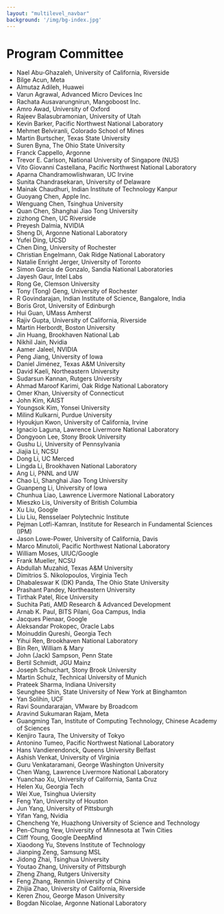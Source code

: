 ```yaml
---
layout: "multilevel_navbar"
background: '/img/bg-index.jpg'
---
```



# Program Committee
-	Nael	Abu-Ghazaleh,	University of California, Riverside		<br>
-	Bilge	Acun,	Meta		<br>
-	Almutaz	Adileh,	Huawei		<br>
-	Varun	Agrawal,	Advanced Micro Devices Inc		<br>
-	Rachata	Ausavarungnirun,	Mangoboost Inc.		<br>
-	Amro	Awad,	University of Oxford		<br>
-	Rajeev	Balasubramonian,	University of Utah		<br>
-	Kevin	Barker,	Pacific Northwest National Laboratory		<br>
-	Mehmet	Belviranli,	Colorado School of Mines		<br>
-	Martin	Burtscher,	Texas State University		<br>
-	Suren	Byna,	The Ohio State University		<br>
-	Franck	Cappello,	Argonne		<br>
-	Trevor E.	Carlson,	National University of Singapore (NUS)		<br>
-	Vito Giovanni	Castellana,	Pacific Northwest National Laboratory		<br>
-	Aparna	Chandramowlishwaran,	UC Irvine		<br>
-	Sunita	Chandrasekaran,	University of Delaware		<br>
-	Mainak	Chaudhuri,	Indian Institute of Technology Kanpur		<br>
-	Guoyang	Chen,	Apple Inc.		<br>
-	Wenguang	Chen,	Tsinghua University		<br>
-	Quan	Chen,	Shanghai Jiao Tong University		<br>
-	zizhong	Chen,	UC Riverside		<br>
-	Preyesh	Dalmia,	NVIDIA		<br>
-	Sheng	Di,	Argonne National Laboratory		<br>
-	Yufei	Ding,	UCSD		<br>
-	Chen	Ding,	University of Rochester		<br>
-	Christian	Engelmann,	Oak Ridge National Laboratory		<br>
-	Natalie	Enright Jerger,	University of Toronto		<br>
-	Simon	Garcia de Gonzalo,	Sandia National Laboratories		<br>
-	Jayesh	Gaur,	Intel Labs		<br>
-	Rong	Ge,	Clemson University		<br>
-	Tony (Tong)	Geng,	University of Rochester		<br>
-	R	Govindarajan,	Indian Institute of Science, Bangalore, India		<br>
-	Boris	Grot,	University of Edinburgh		<br>
-	Hui	Guan,	UMass Amherst		<br>
-	Rajiv	Gupta,	University of California, Riverside		<br>
-	Martin	Herbordt,	Boston University		<br>
-	Jin	Huang,	Brookhaven National Lab		<br>
-	Nikhil	Jain,	Nvidia		<br>
-	Aamer	Jaleel,	NVIDIA		<br>
-	Peng	Jiang,	University of Iowa		<br>
-	Daniel	Jiménez,	Texas A&M University		<br>
-	David	Kaeli,	Northeastern University		<br>
-	Sudarsun	Kannan,	Rutgers University		<br>
-	Ahmad Maroof	Karimi,	Oak Ridge National Laboratory		<br>
-	Omer	Khan,	University of Connecticut		<br>
-	John	Kim,	KAIST		<br>
-	Youngsok	Kim,	Yonsei University		<br>
-	Milind	Kulkarni,	Purdue University		<br>
-	Hyoukjun	Kwon,	University of California, Irvine		<br>
-	Ignacio	Laguna,	Lawrence Livermore National Laboratory		<br>
-	Dongyoon	Lee,	Stony Brook University		<br>
-	Gushu	Li,	University of Pennsylvania		<br>
-	Jiajia	Li,	NCSU		<br>
-	Dong	Li,	UC Merced		<br>
-	Lingda	Li,	Brookhaven National Laboratory		<br>
-	Ang	Li,	PNNL and UW		<br>
-	Chao	Li,	Shanghai Jiao Tong University		<br>
-	Guanpeng	Li,	University of Iowa		<br>
-	Chunhua	Liao,	Lawrence Livermore National Laboratory		<br>
-	Mieszko	Lis,	University of British Columbia		<br>
-	Xu	Liu,	Google		<br>
-	Liu	Liu,	Rensselaer Polytechnic Institute		<br>
-	Pejman	Lotfi-Kamran,	Institute for Research in Fundamental Sciences (IPM)		<br>
-	Jason	Lowe-Power,	University of California, Davis		<br>
-	Marco	Minutoli,	Pacific Northwest National Laboratory		<br>
-	William	Moses,	UIUC/Google		<br>
-	Frank	Mueller,	NCSU		<br>
-	Abdullah	Muzahid,	Texas A&M University		<br>
-	Dimitrios S.	Nikolopoulos,	Virginia Tech		<br>
-	Dhabaleswar K (DK)	Panda,	The Ohio State University		<br>
-	Prashant	Pandey,	Northeastern University		<br>
-	Tirthak	Patel,	Rice University		<br>
-	Suchita	Pati,	AMD Research & Advanced Development		<br>
-	Arnab K.	Paul,	BITS Pilani, Goa Campus, India		<br>
-	Jacques	Pienaar,	Google		<br>
-	Aleksandar	Prokopec,	Oracle Labs		<br>
-	Moinuddin	Qureshi,	Georgia Tech		<br>
-	Yihui	Ren,	Brookhaven National Laboratory		<br>
-	Bin	Ren,	William & Mary		<br>
-	John (Jack)	Sampson,	Penn State		<br>
-	Bertil	Schmidt,	JGU Mainz		<br>
-	Joseph	Schuchart,	Stony Brook University		<br>
-	Martin	Schulz,	Technical University of Munich		<br>
-	Prateek	Sharma,	Indiana University		<br>
-	Seunghee	Shin,	State University of New York at Binghamton		<br>
-	Yan	Solihin,	UCF		<br>
-	Ravi	Soundararajan,	VMware by Broadcom		<br>
-	Aravind	Sukumaran Rajam,	Meta		<br>
-	Guangming	Tan,	Institute of Computing Technology, Chinese Academy of Sciences		<br>
-	Kenjiro	Taura,	The University of Tokyo		<br>
-	Antonino	Tumeo,	Pacific Northwest National Laboratory		<br>
-	Hans	Vandierendonck,	Queens University Belfast		<br>
-	Ashish	Venkat,	University of Virginia		<br>
-	Guru	Venkataramani,	George Washington University		<br>
-	Chen	Wang,	Lawrence Livermore National Laboratory		<br>
-	Yuanchao	Xu,	University of California, Santa Cruz		<br>
-	Helen	Xu,	Georgia Tech		<br>
-	Wei	Xue,	Tsinghua Uviersity		<br>
-	Feng	Yan,	University of Houston		<br>
-	Jun	Yang,	University of Pittsburgh		<br>
-	Yifan	Yang,	Nvidia		<br>
-	Chencheng	Ye,	Huazhong University of Science and Technology		<br>
-	Pen-Chung	Yew,	University of Minnesota at Twin Cities		<br>
-	Cliff	Young,	Google DeepMind		<br>
-	Xiaodong	Yu,	Stevens Institute of Technology		<br>
-	Jianping	Zeng,	Samsung MSL		<br>
-	Jidong	Zhai,	Tsinghua University		<br>
-	Youtao	Zhang,	University of Pittsburgh		<br>
-	Zheng	Zhang,	Rutgers University		<br>
-	Feng	Zhang,	Renmin University of China		<br>
-	Zhijia	Zhao,	University of California, Riverside		<br>
-	Keren	Zhou,	George Mason University		<br>
-	Bogdan	Nicolae,	Argonne National Laboratory		<br>

